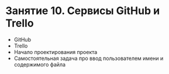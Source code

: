# Занятие 10. Сервисы GitHub и Trello

- GitHub
- Trello
- Начало проектирования проекта
- Самостоятельная задача про ввод пользователем имени и содержимого файла